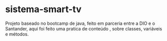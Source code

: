 # sistema-smart-tv
Projeto baseado no bootcamp de java, feito em parceria entre a DIO e o Santander, aqui foi feito uma pratica de conteúdo , sobre classes, variáveis e métodos.
